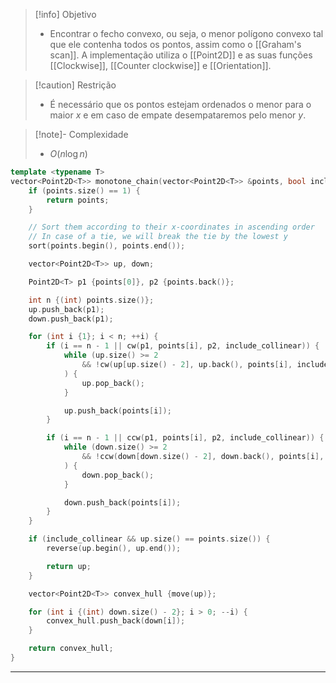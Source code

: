 > [!info] Objetivo
> - Encontrar o fecho convexo, ou seja, o menor polígono convexo tal que ele contenha todos os pontos, assim como o [[Graham's scan]]. A implementação utiliza o [[Point2D]] e as suas funções [[Clockwise]], [[Counter clockwise]] e [[Orientation]].

> [!caution] Restrição
> - É necessário que os pontos estejam ordenados o menor para o maior $x$ e em caso de empate desempataremos pelo menor $y$.

> [!note]- Complexidade
> - $O(n \log n)$

```cpp
template <typename T>
vector<Point2D<T>> monotone_chain(vector<Point2D<T>> &points, bool include_collinear = false) {
	if (points.size() == 1) {
		return points;
	}

	// Sort them according to their x-coordinates in ascending order
	// In case of a tie, we will break the tie by the lowest y
	sort(points.begin(), points.end());

	vector<Point2D<T>> up, down;

    Point2D<T> p1 {points[0]}, p2 {points.back()};

    int n {(int) points.size()};
    up.push_back(p1);
    down.push_back(p1);

    for (int i {1}; i < n; ++i) {
        if (i == n - 1 || cw(p1, points[i], p2, include_collinear)) {
            while (up.size() >= 2 
                && !cw(up[up.size() - 2], up.back(), points[i], include_collinear)
            ) {
                up.pop_back();
            }

            up.push_back(points[i]);
        }

        if (i == n - 1 || ccw(p1, points[i], p2, include_collinear)) {
            while (down.size() >= 2
                && !ccw(down[down.size() - 2], down.back(), points[i], include_collinear)
            ) {
                down.pop_back();
            }

            down.push_back(points[i]);
        }
    }

	if (include_collinear && up.size() == points.size()) {
		reverse(up.begin(), up.end());

		return up;
	}

	vector<Point2D<T>> convex_hull {move(up)};

	for (int i {(int) down.size() - 2}; i > 0; --i) {
		convex_hull.push_back(down[i]);
	}

	return convex_hull;
}
```

---